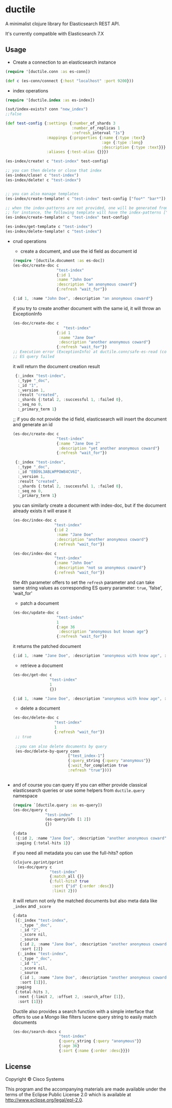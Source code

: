# ductile

A minimalist clojure library for Elasticsearch REST API.

It's currently compatible with Elasticsearch 7.X

## Usage


* Create a connection to an elasticsearch instance
```clojure
(require '[ductile.conn :as es-conn])

(def c (es-conn/connect {:host "localhost" :port 9200}))
```

* index operations
```clojure
(require '[ductile.index :as es-index])

(sut/index-exists? conn "new_index")
;;false

(def test-config {:settings {:number_of_shards 3
                             :number_of_replicas 1
                             :refresh_interval "1s"}
                  :mappings {:properties {:name {:type :text}
                                          :age {:type :long}
                                          :description {:type :text}}}
                  :aliases {:test-alias {}}})

(es-index/create! c "test-index" test-config)

;; you can then delete or close that index
(es-index/close! c "test-index")
(es-index/delete! c "test-index")


;; you can also manage templates
(es-index/create-template! c "test-index" test-config ["foo*" "bar*"])

;; when the index-patterns are not provided, one will be generated from the name with a wildcard suffix
;; for instance, the following template will have the index-patterns ["test-index*"]
(es-index/create-template! c "test-index" test-config)

(es-index/get-template c "test-index")
(es-index/delete-template! c "test-index")
```

* crud operations
  * create a document, and use the id field as document id
  ``` clojure
  (require '[ductile.document :as es-doc]) 
  (es-doc/create-doc c
                     "test-index"
                     {:id 1
                     :name "John Doe"
                     :description "an anonymous coward"}
                     {:refresh "wait_for"})
  ```
  ``` javascript
  {:id 1, :name "John Doe", :description "an anonymous coward"}
  ```

  if you try to create another document with the same id, it will throw an ExceptionInfo
  ``` clojure
  (es-doc/create-doc c
                        "test-index"
                     {:id 1
                      :name "Jane Doe"
                      :description "another anonymous coward"}
                     {:refresh "wait_for"})
  ;; Execution error (ExceptionInfo) at ductile.conn/safe-es-read (conn.clj:54).
  ;; ES query failed
  ```
  it will return the document creation result
  ``` javascript
   {:_index "test-index",
    :_type "_doc",
    :_id "1",
    :_version 1,
    :result "created",
    :_shards {:total 2, :successful 1, :failed 0},
    :_seq_no 0,
    :_primary_term 1}
  ```
  
  ;; if you do not provide the id field, elasticsearch will insert the document and generate an id
  ``` clojure
  (es-doc/create-doc c
                     "test-index"
                     {:name "Jane Doe 2"
                      :description "yet another anonymous coward"}
                     {:refresh "wait_for"})
  ```
  ``` javascript
   {:_index "test-index",
    :_type "_doc",
    :_id "EBD9L3ABLWPPOW84CV6I",
    :_version 1,
    :result "created",
    :_shards {:total 2, :successful 1, :failed 0},
    :_seq_no 0,
    :_primary_term 1}
  ```
  you can similarly create a document with index-doc, but if the document already exists it will erase it
  ``` clojure
  (es-doc/index-doc c
                    "test-index"
                    {:id 2
                     :name "Jane Doe"
                     :description "another anonymous coward"}
                    {:refresh "wait_for"})
  
  (es-doc/index-doc c
                    "test-index"
                    {:name "John Doe"
                     :description "not so anonymous coward"}
                    {:refresh "wait_for"})
  ```                  
  the 4th parameter offers to set the `refresh` parameter and can take same string values as corresponding ES query parameter: `true`, 'false', 'wait_for'

  * patch a document
  ```clojure
  (es-doc/update-doc c
                     "test-index"
                     1
                     {:age 36
                      :description "anonymous but known age"}
                     {:refresh "wait_for"})
  ```
  it returns the patched document
  ```javascript
  {:id 1, :name "Jane Doe", :description "anonymous with know age", :age 36}                   
   ```                  
  * retrieve a document 
  ```clojure
  (es-doc/get-doc c
                  "test-index"
                  1
                  {})
     ```
     ``` javascript
  {:id 1, :name "Jane Doe", :description "anonymous with know age", :age 36}
     ```
     
   * delete a document
  ``` clojure
  (es-doc/delete-doc c
                    "test-index"
                    1
                    {:refresh "wait_for"})
   ;; true
   
   ;;you can also delete documents by query
   (es-doc/delete-by-query conn
                          ["test_index-1"]
                          {:query_string {:query "anonymous"}}
                          {:wait_for_completion true
                          :refresh "true"})))
   
   ```

* and of course you can query it!
you can either provide classical elasticsearch queries or use some helpers from `ductile.query` namespace
  ```clojure
  (require `[ductile.query :as es-query])
  (es-doc/query c
                "test-index"
                (es-query/ids [1 2])
                {})
  ```
  ``` javascript
  {:data
   ({:id 2, :name "Jane Doe", :description "another anonymous coward"}),
   :paging {:total-hits 1}}
  ```
  if you need all metadata you can use the full-hits? option
  ``` clojure
  (clojure.pprint/pprint
    (es-doc/query c
                  "test-index"
                  {:match_all {}}
                  {:full-hits? true
                   :sort {"id" {:order :desc}}
                   :limit 2}))
  ```
  it will return not only the matched documents but also meta data like `_index` and `_score`
  ``` javascript
  {:data
   [{:_index "test-index",
     :_type "_doc",
     :_id "2",
     :_score nil,
     :_source
     {:id 2, :name "Jane Doe", :description "another anonymous coward"},
     :sort [2]}
    {:_index "test-index",
     :_type "_doc",
     :_id "1",
     :_score nil,
     :_source
     {:id 1, :name "Jane Doe", :description "another anonymous coward"},
     :sort [1]}],
   :paging
   {:total-hits 3,
    :next {:limit 2, :offset 2, :search_after [1]},
    :sort [1]}}
  ```
  Ductile also provides a search function with a simple interface that offers to use a Mongo like filters lucene query string to easily match documents
  ``` clojure
  (es-doc/search-docs c
                      "test-index"
                      {:query_string {:query "anonymous"}}
                      {:age 36}
                      {:sort {:name {:order :desc}}})
  ```


## License

Copyright © Cisco Systems

This program and the accompanying materials are made available under the
terms of the Eclipse Public License 2.0 which is available at
http://www.eclipse.org/legal/epl-2.0.
